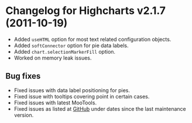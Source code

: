 # Changelog for Highcharts v2.1.7 (2011-10-19)
        
- Added `useHTML` option for most text related configuration objects.
- Added `softConnector` option for pie data labels.
- Added `chart.selectionMarkerFill` option.
- Worked on memory leak issues.

## Bug fixes
- Fixed issues with data label positioning for pies.
- Fixed issue with tooltips covering point in certain cases.
- Fixed issues with latest MooTools.
- Fixed issues as listed at [GitHub](http://github.com/highslide-software/highcharts.com/commits/master) under dates since the last maintenance version.